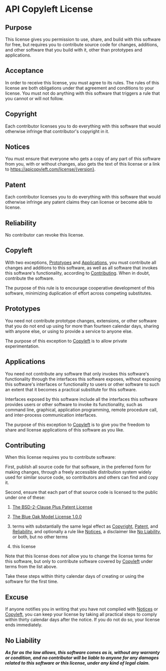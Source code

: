 # API Copyleft License

## Purpose

<!-- See https://writing.kemitchell.com/2019/01/10/Discipline-Stated-Purpose.html -->

This license gives you permission to use, share, and build with this software for free, but requires you to contribute source code for changes, additions, and other software that you build with it, other than prototypes and applications.

<!-- Compare Parity, which does not make any permissive allowance for applications integrating the software being licensed: "This license lets you use and share this software for free, as long as you contribute software you make with it." -->

## Acceptance

In order to receive this license, you must agree to its rules.  The rules of this license are both obligations under that agreement and conditions to your license.  You must not do anything with this software that triggers a rule that you cannot or will not follow.

<!-- Because the license puts significant obligations on the licensee, we need to dispel confusion about legal characterization and remedies. To head off wasteful arguments in uncharted legal territory, expressly recite both contract and license.  The terms alone cannot establish contract. But in the likely event that facts do, clarify the consequences. -->

<!-- The final sentence goes to impossibility and frustration.  It may not be necessary, but we'd all better avoid the argument. -->

## Copyright

Each contributor licenses you to do everything with this software that would otherwise infringe that contributor's copyright in it.

<!-- Identical to the Copyright section of the Blue Oak Model License 1.0.0 -->

## Notices

You must ensure that everyone who gets a copy of any part of this software from you, with or without changes, also gets the text of this license or a link to <https://apicopyleft.com/license/{version}>.

<!-- Derived from to the Copyright section of the Blue Oak Model License 1.0.0 -->

## Patent

Each contributor licenses you to do everything with this software that would otherwise infringe any patent claims they can license or become able to license.

<!-- Identical to the Patent section of the Blue Oak Model License 1.0.0 -->

<!-- Note that Contributing requires a strong patent grant. -->

## Reliability

No contributor can revoke this license.

<!-- Identical to the Reliability section of the Blue Oak Model License 1.0.0 -->

<!-- Express irrevocability.  Note that headings are _not_ disclaimed, and Reliance evokes the relevant legal concept. -->

## Copyleft

With two exceptions, [Prototypes](#prototypes) and [Applications](#applications), you must contribute all changes and additions to this software, as well as all software that invokes this software's functionality, according to [Contributing](#contributing).  When in doubt, contribute the software.

<!-- Compare MongoDB's statements on AGPLv3 https://www.mongodb.com/blog/post/the-agpl and SSPLv1 https://www.mongodb.com/licensing/server-side-public-license/faq#implications -->

The purpose of this rule is to encourage cooperative development of this software, minimizing duplication of effort across competing substitutes.

## Prototypes

You need not contribute prototype changes, extensions, or other software that you do not end up using for more than fourteen calendar days, sharing with anyone else, or using to provide a service to anyone else.

<!-- See https://github.com/kemitchell/shared-component-license/issues/15 -->

The purpose of this exception to [Copyleft](#copyleft) is to allow private experimentation.

## Applications

You need not contribute any software that only invokes this software's functionality through the interfaces this software exposes, without exposing this software's interfaces or functionality to users or other software to such an extent that it becomes a practical substitute for this software.

Interfaces exposed by this software include all the interfaces this software provides users or other software to invoke its functionality, such as command line, graphical, application programming, remote procedure call, and inter-process communication interfaces.

The purpose of this exception to [Copyleft](#copyleft) is to give you the freedom to share and license applications of this software as you like.

## Contributing

When this license requires you to contribute software:

<!-- This language functions like a defined term, without falling back on lawyerly conventions that alienate non-lawyer readers. -->

First, publish all source code for that software, in the preferred form for making changes, through a freely accessible distribution system widely used for similar source code, so contributors and others can find and copy it.

<!-- FSF has objected to licenses that require sending code back to the licensor specifically. -->

<!-- On criterion 10 of the Open Source Definition, see https://writing.kemitchell.com/2018/11/05/OSD-Copyleft-Regulation.html#technology-neutrality -->

Second, ensure that each part of that source code is licensed to the public under one of these:

1.  [The BSD-2-Clause Plus Patent License](https://spdx.org/licenses/BSD-2-Clause-Patent.html)

2.  [The Blue Oak Model License 1.0.0](https://spdx.org/licenses/BlueOak-1.0.0.html)

3.  terms with substantially the same legal effect as [Copyright](#copyright), [Patent](#patent), and [Reliability](#reliability), and optionally a rule like [Notices](#notices), a disclaimer like [No Liability](#no-liability), or both, but no other terms

4.  this license

<!-- Note that criterion 3 of the Open Source Definition requires permitting licensing on the same terms: https://writing.kemitchell.com/2018/11/05/OSD-Copyleft-Regulation.html#allow-the-same-terms-for-derived-works -->

<!-- Note that BSD-2-Clause-Patent's patent grant follows Apache 2.0's approach to scope. -->

Note that this license does _not_ allow you to change the license terms for this software, but only to contribute software covered by [Copyleft](#copyleft) under terms from the list above.

Take these steps within thirty calendar days of creating or using the software for the first time.

## Excuse

If anyone notifies you in writing that you have not complied with [Notices](#notices) or [Copyleft](#copyleft), you can keep your license by taking all practical steps to comply within thirty calendar days after the notice.  If you do not do so, your license ends immediately.

## No Liability

***As far as the law allows, this software comes as is, without any warranty or condition, and no contributor will be liable to anyone for any damages related to this software or this license, under any kind of legal claim.***

<!-- Plain text renderings of the license should use symbols, like asterisks, rather than ALL CAPS, for conspicuity. -->

